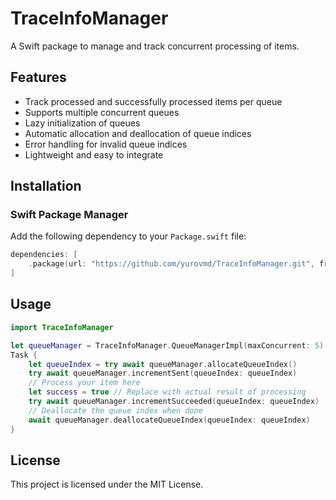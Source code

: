 # TraceInfoManager

A Swift package to manage and track concurrent processing of items.

## Features

- Track processed and successfully processed items per queue
- Supports multiple concurrent queues
- Lazy initialization of queues
- Automatic allocation and deallocation of queue indices
- Error handling for invalid queue indices
- Lightweight and easy to integrate

## Installation

### Swift Package Manager

Add the following dependency to your `Package.swift` file:

```swift
dependencies: [
    .package(url: "https://github.com/yurovmd/TraceInfoManager.git", from: "1.0.0")
]
```

## Usage

```swift
import TraceInfoManager

let queueManager = TraceInfoManager.QueueManagerImpl(maxConcurrent: 5)
Task {
    let queueIndex = try await queueManager.allocateQueueIndex()
    try await queueManager.incrementSent(queueIndex: queueIndex)
    // Process your item here
    let success = true // Replace with actual result of processing
    try await queueManager.incrementSucceeded(queueIndex: queueIndex)
    // Deallocate the queue index when done
    await queueManager.deallocateQueueIndex(queueIndex: queueIndex)
}
```

## License

This project is licensed under the MIT License.
